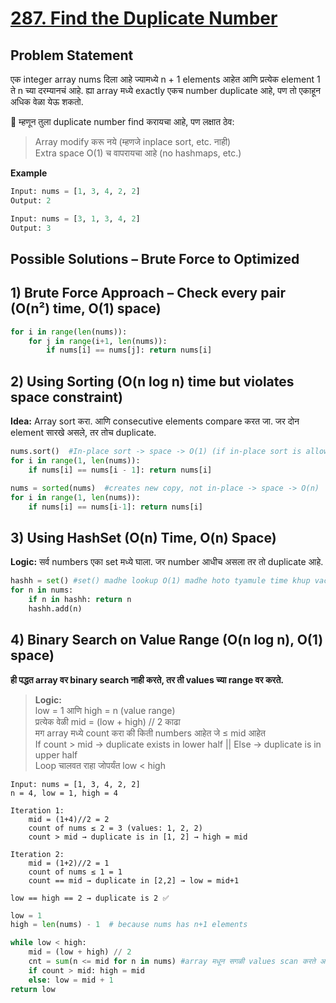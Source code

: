# [287. Find the Duplicate Number](https://leetcode.com/problems/find-the-duplicate-number/description/)

## Problem Statement
एक integer array nums दिला आहे ज्यामध्ये n + 1 elements आहेत आणि प्रत्येक element 1 ते n च्या दरम्यानचं आहे. ह्या array मध्ये exactly एकच number duplicate आहे, पण तो एकाहून अधिक वेळा येऊ शकतो.

📌 म्हणून तुला duplicate number find करायचा आहे, पण लक्षात ठेव:
> Array modify करू नये (म्हणजे inplace sort, etc. नाही)  
> Extra space O(1) च वापरायचा आहे (no hashmaps, etc.)

**Example**
```python
Input: nums = [1, 3, 4, 2, 2]
Output: 2
```
```python
Input: nums = [3, 1, 3, 4, 2]
Output: 3
```
## Possible Solutions – Brute Force to Optimized
## 1) Brute Force Approach – Check every pair (O(n²) time, O(1) space)
```python
for i in range(len(nums)):
    for j in range(i+1, len(nums)):
        if nums[i] == nums[j]: return nums[i]
```
## 2) Using Sorting (O(n log n) time but violates space constraint) 
**Idea:** Array sort करा. आणि consecutive elements compare करत जा. जर दोन element सारखे असले, तर तोच duplicate.  
```python
nums.sort()  #In-place sort -> space -> O(1) (if in-place sort is allowed)
for i in range(1, len(nums)):
    if nums[i] == nums[i - 1]: return nums[i]
```
```python
nums = sorted(nums)  #creates new copy, not in-place -> space -> O(n)
for i in range(1, len(nums)):
    if nums[i] == nums[i-1]: return nums[i]
```
## 3) Using HashSet (O(n) Time, O(n) Space)
**Logic:** सर्व numbers एका set मध्ये घाला. जर number आधीच असला तर तो duplicate आहे.
```python
hashh = set() #set() madhe lookup O(1) madhe hoto tyamule time khup vachato
for n in nums:
    if n in hashh: return n
    hashh.add(n)
```
## 4) Binary Search on Value Range (O(n log n), O(1) space)
**ही पद्धत array वर binary search नाही करते, तर ती values च्या range वर करते.**  
> **Logic:**  
> low = 1 आणि high = n (value range)  
> प्रत्येक वेळी mid = (low + high) // 2 काढा  
> मग array मध्ये count करा की किती numbers आहेत जे ≤ mid आहेत  
> If count > mid → duplicate exists in lower half || Else → duplicate is in upper half  
> Loop चालवत राहा जोपर्यंत low < high  

```
Input: nums = [1, 3, 4, 2, 2]
n = 4, low = 1, high = 4

Iteration 1:
    mid = (1+4)//2 = 2
    count of nums ≤ 2 = 3 (values: 1, 2, 2)
    count > mid → duplicate is in [1, 2] → high = mid

Iteration 2:
    mid = (1+2)//2 = 1
    count of nums ≤ 1 = 1
    count == mid → duplicate in [2,2] → low = mid+1

low == high == 2 → duplicate is 2 ✅
```
```python
low = 1
high = len(nums) - 1  # because nums has n+1 elements

while low < high:
    mid = (low + high) // 2
    cnt = sum(n <= mid for n in nums) #array मधून सगळी values scan करते आणि mid पेक्षा <= किती elements आहेत ते मोजते.
    if count > mid: high = mid
    else: low = mid + 1
return low
```

